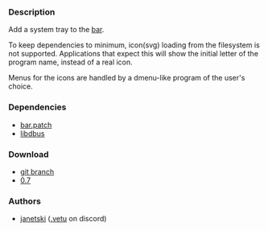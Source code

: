 ### Description
Add a system tray to the [bar](/dwl/dwl-patches/src/branch/main/patches/bar).

To keep dependencies to minimum, icon(svg) loading from the filesystem is not
supported. Applications that expect this will show the initial letter of the
program name, instead of a real icon.

Menus for the icons are handled by a dmenu-like program of the user's choice.

### Dependencies
- [bar.patch](/dwl/dwl-patches/src/branch/main/patches/bar)
- [libdbus](https://gitlab.freedesktop.org/dbus/dbus)

### Download
- [git branch](/janetski/dwl/src/branch/0.7-bar-systray)
- [0.7](/dwl/dwl-patches/raw/branch/main/patches/bar-systray/bar-systray-0.7.patch)

### Authors
- [janetski](https://codeberg.org/janetski) ([.vetu](https://discordapp.com/users/355488216469471242) on discord)
